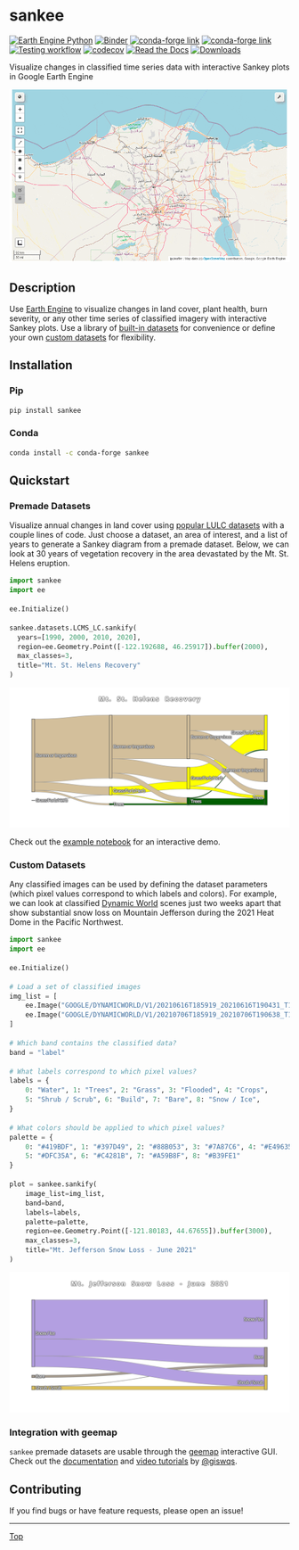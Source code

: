 # sankee

[![Earth Engine Python](https://img.shields.io/badge/Earth%20Engine%20API-Python-green)](https://developers.google.com/earth-engine/tutorials/community/intro-to-python-api)
[![Binder](https://mybinder.org/badge_logo.svg)](https://mybinder.org/v2/gh/aazuspan/sankee/HEAD?filepath=docs%2Fexamples%2Fmodis_snow_and_ice.ipynb)
[![conda-forge link](https://img.shields.io/conda/vn/conda-forge/sankee)](https://anaconda.org/conda-forge/sankee)
[![conda-forge link](https://img.shields.io/pypi/v/sankee)](https://pypi.org/project/sankee)
[![Testing workflow](https://github.com/aazuspan/sankee/actions/workflows/ci.yml/badge.svg)](https://github.com/aazuspan/sankee/actions/workflows/ci.yml)
[![codecov](https://codecov.io/gh/aazuspan/sankee/branch/main/graph/badge.svg?token=39REP2HZQC)](https://codecov.io/gh/aazuspan/sankee)
[![Read the Docs](https://readthedocs.org/projects/sankee/badge/?version=latest&style=flat)](https://sankee.readthedocs.io/en/latest/?badge=latest)
[![Downloads](https://pepy.tech/badge/sankee)](https://pepy.tech/project/sankee)

Visualize changes in classified time series data with interactive Sankey plots in Google Earth Engine

![Sankee example showing grassland expansion in the Nile Delta](docs/_static/demo.gif)

## Description

Use [Earth Engine](https://github.com/google/earthengine-api) to visualize changes in land cover, plant health, burn severity, or any other time series of classified imagery with interactive Sankey plots. Use a library of [built-in datasets](https://sankee.readthedocs.io/en/latest/sankee.html#premade-datasets) for convenience or define your own [custom datasets](https://sankee.readthedocs.io/en/latest/sankee.html#custom-datasets) for flexibility.


## Installation

### Pip

```bash
pip install sankee
```

### Conda

```bash
conda install -c conda-forge sankee
```

## Quickstart

### Premade Datasets

Visualize annual changes in land cover using [popular LULC datasets](https://sankee.readthedocs.io/en/latest/sankee.html#supported-datasets) with a couple lines of code. Just choose a dataset, an area of interest, and a list of years to generate a Sankey diagram from a premade dataset. Below, we can look at 30 years of vegetation recovery in the area devastated by the Mt. St. Helens eruption.

```python
import sankee
import ee

ee.Initialize()

sankee.datasets.LCMS_LC.sankify(
  years=[1990, 2000, 2010, 2020],
  region=ee.Geometry.Point([-122.192688, 46.25917]).buffer(2000),
  max_classes=3,
  title="Mt. St. Helens Recovery"
)
```

![Proportions of land cover over 4 periods increase from barren to grass and tree cover in a Sankey diagram](docs/_static/helens_recovery.png)

Check out the [example notebook](https://sankee.readthedocs.io/en/latest/examples/modis_snow_and_ice.html) for an interactive demo.

### Custom Datasets

Any classified images can be used by defining the dataset parameters (which pixel values correspond to which labels and colors). For example, we can look at classified [Dynamic World](https://developers.google.com/earth-engine/datasets/catalog/GOOGLE_DYNAMICWORLD_V1) scenes just two weeks apart that show substantial snow loss on Mountain Jefferson during the 2021 Heat Dome in the Pacific Northwest.

```python
import sankee
import ee

ee.Initialize()

# Load a set of classified images
img_list = [
    ee.Image("GOOGLE/DYNAMICWORLD/V1/20210616T185919_20210616T190431_T10TEQ"),
    ee.Image("GOOGLE/DYNAMICWORLD/V1/20210706T185919_20210706T190638_T10TEQ")
]

# Which band contains the classified data?
band = "label"

# What labels correspond to which pixel values?
labels = {
    0: "Water", 1: "Trees", 2: "Grass", 3: "Flooded", 4: "Crops",
    5: "Shrub / Scrub", 6: "Build", 7: "Bare", 8: "Snow / Ice",
}

# What colors should be applied to which pixel values?
palette = {
    0: "#419BDF", 1: "#397D49", 2: "#88B053", 3: "#7A87C6", 4: "#E49635",
    5: "#DFC35A", 6: "#C4281B", 7: "#A59B8F", 8: "#B39FE1"
}

plot = sankee.sankify(
    image_list=img_list, 
    band=band, 
    labels=labels,
    palette=palette,
    region=ee.Geometry.Point([-121.80183, 44.67655]).buffer(3000), 
    max_classes=3,
    title="Mt. Jefferson Snow Loss - June 2021"
)
```

![](docs/_static/jefferson_snow.png)

### Integration with geemap

`sankee` premade datasets are usable through the [geemap](https://github.com/giswqs/geemap) interactive GUI. Check out the [documentation](https://geemap.org/notebooks/75_sankee/) and [video tutorials](https://www.youtube.com/watch?v=IZWpJYX6w8I) by [@giswqs](https://github.com/giswqs).


## Contributing

If you find bugs or have feature requests, please open an issue!

---

[Top](https://github.com/aazuspan/sankee#sankee)
